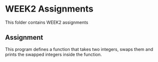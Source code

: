 # WEEK2 Assignments
  This folder contains WEEK2 assignments
## Assignment
  This program defines a function that takes two integers, swaps them and prints the swapped integers inside the function.
